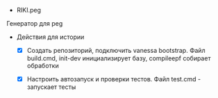 * RIKI.peg

Генератор для peg


* Действия для истории

	- [x] Создать репозиторий, подключить vanessa bootstrap. Файл build.cmd, init-dev инициализирует базу, compileepf собирает обработки

	- [x] Настроить автозапуск и проверки тестов. Файл test.cmd - запускает тесты
